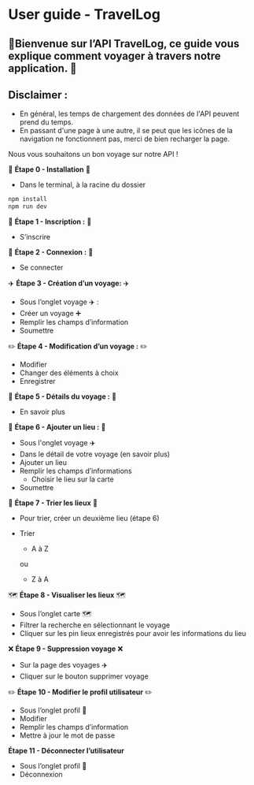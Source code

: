 # User guide - TravelLog

📱Bienvenue sur l’API TravelLog, ce guide vous explique comment voyager à travers notre application. 📱
---

## Disclaimer :
- En général, les temps de chargement des données de l'API peuvent prend du temps.
- En passant d'une page à une autre, il se peut que les icônes de la navigation ne fonctionnent pas, merci de bien recharger la page.

Nous vous souhaitons un bon voyage sur notre API !
  
:construction: **Étape 0 - Installation** :construction:

- Dans le terminal, à la racine du dossier

```jsx
npm install
npm run dev
```

:bust_in_silhouette: **Étape 1 - Inscription :** :bust_in_silhouette:

- S’inscrire

:link: **Étape 2 - Connexion :** :link:

- Se connecter

:airplane: **Étape 3 - Création d’un voyage:** :airplane:

- Sous l’onglet voyage ✈️ :
- Créer un voyage ➕
- Remplir les champs d’information
- Soumettre

:pencil2: **Étape 4 - Modification d’un voyage :** :pencil2:

- Modifier
- Changer des éléments à choix
- Enregistrer

:page_facing_up: **Étape 5 - Détails du voyage :** :page_facing_up:

- En savoir plus

:round_pushpin: **Étape 6 - Ajouter un lieu :** :round_pushpin:

- Sous l'onglet voyage ✈️
- Dans le détail de votre voyage (en savoir plus)
- Ajouter un lieu
- Remplir les champs d’informations
    - Choisir le lieu sur la carte
- Soumettre

:1234: **Étape 7 - Trier les lieux** :1234:

- Pour trier, créer un deuxième lieu (étape 6)
- Trier
    - A à Z
    
    ou
    
    - Z à A

:world_map: **Étape 8 - Visualiser les lieux** :world_map:

- Sous l’onglet carte 🗺️
- Filtrer la recherche en sélectionnant le voyage
- Cliquer sur les pin lieux enregistrés pour avoir les informations du lieu

:x: **Étape 9 - Suppression voyage** :x:

- Sur la page des voyages ✈️
- Cliquer sur le bouton supprimer voyage

:pencil2: **Étape 10 - Modifier le profil utilisateur** :pencil2:

- Sous l’onglet profil 👤
- Modifier
- Remplir les champs d’information
- Mettre à jour le mot de passe

**Étape 11 - Déconnecter l’utilisateur** 

- Sous l’onglet profil 👤
- Déconnexion
